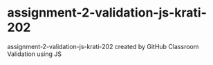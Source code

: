# assignment-2-validation-js-krati-202
assignment-2-validation-js-krati-202 created by GitHub Classroom
Validation using JS
